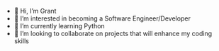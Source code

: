 - 👋 Hi, I’m Grant
- 👀 I’m interested in becoming a Software Engineer/Developer
- 🌱 I’m currently learning Python
- 💞️ I’m looking to collaborate on projects that will enhance my coding skills

<!---
GEckett/GEckett is a ✨ special ✨ repository because its `README.md` (this file) appears on your GitHub profile.
You can click the Preview link to take a look at your changes.
--->
